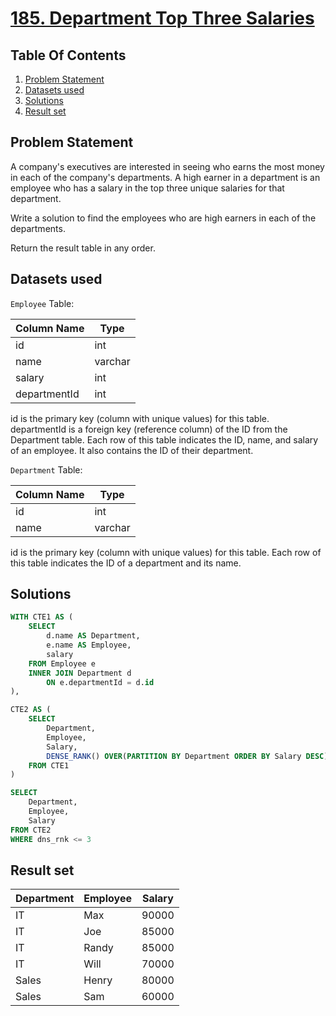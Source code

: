 # [185. Department Top Three Salaries](https://leetcode.com/problems/department-top-three-salaries/description/)

## Table Of Contents
1. [Problem Statement]()
2. [Datasets used]()
3. [Solutions]()
4. [Result set]()

## Problem Statement

A company's executives are interested in seeing who earns the most money in each of the company's departments. A high earner in a department is an employee who has a salary in the top three unique salaries for that department.

Write a solution to find the employees who are high earners in each of the departments.

Return the result table in any order.

## Datasets used

```Employee``` Table:

| Column Name  | Type    |
| ------------ | ------- |
| id           | int     |
| name         | varchar |
| salary       | int     |
| departmentId | int     |

id is the primary key (column with unique values) for this table.
departmentId is a foreign key (reference column) of the ID from the Department table.
Each row of this table indicates the ID, name, and salary of an employee. It also contains the ID of their department.

```Department``` Table:

| Column Name | Type    |
| ----------- | ------- |
| id          | int     |
| name        | varchar |

id is the primary key (column with unique values) for this table.
Each row of this table indicates the ID of a department and its name.

## Solutions

```sql
WITH CTE1 AS (
    SELECT
        d.name AS Department,
        e.name AS Employee,
        salary
    FROM Employee e
    INNER JOIN Department d
        ON e.departmentId = d.id
),

CTE2 AS (
    SELECT
        Department,
        Employee,
        Salary,
        DENSE_RANK() OVER(PARTITION BY Department ORDER BY Salary DESC) AS dns_rnk
    FROM CTE1
)

SELECT
    Department,
    Employee,
    Salary
FROM CTE2
WHERE dns_rnk <= 3
```

## Result set

| Department | Employee | Salary |
| ---------- | -------- | ------ |
| IT         | Max      | 90000  |
| IT         | Joe      | 85000  |
| IT         | Randy    | 85000  |
| IT         | Will     | 70000  |
| Sales      | Henry    | 80000  |
| Sales      | Sam      | 60000  |